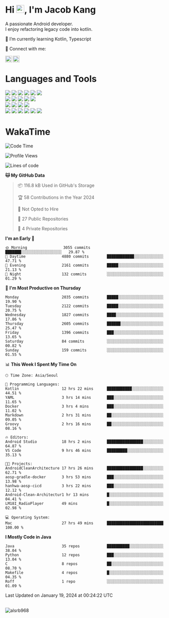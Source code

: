 # Hi <img src="https://media.giphy.com/media/hvRJCLFzcasrR4ia7z/giphy.gif" width="25px">, I'm Jacob Kang
A passionate Android developer.
</br>
I enjoy refactoring legacy code into kotlin.

🌱 I’m currently learning Kotlin, Typescript

🤝 Connect with me:

<a href="https://www.linkedin.com/in/minkyu-kang-b7477b1b2/"><img align="left" src="https://raw.githubusercontent.com/yushi1007/yushi1007/main/images/linkedin.svg" alt="Minkyu Kang | LinkedIn" width="21px"/></a>
<a href="https://www.instagram.com/_jacob_kang/"><img align="left" src="https://raw.githubusercontent.com/yushi1007/yushi1007/main/images/instagram.svg" alt="Jacob Kang | Instagram" width="21px"/></a>

</br>

# Languages and Tools

<div align="left">
<img src="https://img.shields.io/badge/java-007396?logo=java&logoColor=white"/>
<img src="https://img.shields.io/badge/kotlin-7F52FF?logo=kotlin&logoColor=white"/>
<img src="https://img.shields.io/badge/python-3776AB?logo=python&logoColor=white"/>
<img src="https://img.shields.io/badge/bash shell-4EAA25?logo=gnubash&logoColor=white"/>
<img src="https://img.shields.io/badge/c-A8B9CC?logo=c&logoColor=white"/>
<img src="https://img.shields.io/badge/c++-00599C?logo=c%2b%2b&logoColor=white"/>
</div>
<div align="left">
<img src="https://img.shields.io/badge/git-F05032?logo=git&logoColor=white"/>
<img src="https://img.shields.io/badge/github-181717?logo=github&logoColor=white"/>
<img src="https://img.shields.io/badge/mysql-4479A1?logo=mysql&logoColor=white"/>
<img src="https://img.shields.io/badge/sqlite-003B57?logo=sqlite&logoColor=white"/>
<img src="https://img.shields.io/badge/amazon AWS-232F3E?logo=amazonaws&logoColor=white"/>
</div>
<div align="left">
<img src="https://img.shields.io/badge/android-3DDC84?logo=android&logoColor=white"/>
<img src="https://img.shields.io/badge/linux-FCC624?logo=linux&logoColor=white"/>
<img src="https://img.shields.io/badge/flask-000000?logo=flask&logoColor=white"/>
<img src="https://img.shields.io/badge/arduino-00979D?logo=arduino&logoColor=white"/>
</div>
<div align="left">
<img src="https://img.shields.io/badge/slack-4A154B?logo=slack&logoColor=white"/>
<img src="https://img.shields.io/badge/notion-000000?logo=notion&logoColor=white"/>
<img src="https://img.shields.io/badge/jira-0052CC?logo=jira&logoColor=white"/>
<img src="https://img.shields.io/badge/postman-FF6C37?logo=postman&logoColor=white"/>
<img src="https://img.shields.io/badge/intellij-000000?logo=intellijidea&logoColor=white"/>
<img src="https://img.shields.io/badge/pycharm-000000?logo=pycharm&logoColor=white"/>
</div>

# WakaTime

<!--START_SECTION:waka-->
![Code Time](http://img.shields.io/badge/Code%20Time-3%2C423%20hrs%2012%20mins-blue)

![Profile Views](http://img.shields.io/badge/Profile%20Views-0-blue)

![Lines of code](https://img.shields.io/badge/From%20Hello%20World%20I%27ve%20Written-6.7%20million%20lines%20of%20code-blue)

**🐱 My GitHub Data** 

> 📦 116.8 kB Used in GitHub's Storage 
 > 
> 🏆 58 Contributions in the Year 2024
 > 
> 🚫 Not Opted to Hire
 > 
> 📜 27 Public Repositories 
 > 
> 🔑 4 Private Repositories 
 > 
**I'm an Early 🐤** 

```text
🌞 Morning                3055 commits        ███████░░░░░░░░░░░░░░░░░░   29.87 % 
🌆 Daytime                4880 commits        ████████████░░░░░░░░░░░░░   47.71 % 
🌃 Evening                2161 commits        █████░░░░░░░░░░░░░░░░░░░░   21.13 % 
🌙 Night                  132 commits         ░░░░░░░░░░░░░░░░░░░░░░░░░   01.29 % 
```
📅 **I'm Most Productive on Thursday** 

```text
Monday                   2035 commits        █████░░░░░░░░░░░░░░░░░░░░   19.90 % 
Tuesday                  2122 commits        █████░░░░░░░░░░░░░░░░░░░░   20.75 % 
Wednesday                1827 commits        ████░░░░░░░░░░░░░░░░░░░░░   17.86 % 
Thursday                 2605 commits        ██████░░░░░░░░░░░░░░░░░░░   25.47 % 
Friday                   1396 commits        ███░░░░░░░░░░░░░░░░░░░░░░   13.65 % 
Saturday                 84 commits          ░░░░░░░░░░░░░░░░░░░░░░░░░   00.82 % 
Sunday                   159 commits         ░░░░░░░░░░░░░░░░░░░░░░░░░   01.55 % 
```


📊 **This Week I Spent My Time On** 

```text
🕑︎ Time Zone: Asia/Seoul

💬 Programming Languages: 
Kotlin                   12 hrs 22 mins      ███████████░░░░░░░░░░░░░░   44.51 % 
YAML                     3 hrs 14 mins       ███░░░░░░░░░░░░░░░░░░░░░░   11.65 % 
Docker                   3 hrs 4 mins        ███░░░░░░░░░░░░░░░░░░░░░░   11.02 % 
Markdown                 2 hrs 31 mins       ██░░░░░░░░░░░░░░░░░░░░░░░   09.05 % 
Groovy                   2 hrs 16 mins       ██░░░░░░░░░░░░░░░░░░░░░░░   08.16 % 

🔥 Editors: 
Android Studio           18 hrs 2 mins       ████████████████░░░░░░░░░   64.87 % 
VS Code                  9 hrs 46 mins       █████████░░░░░░░░░░░░░░░░   35.13 % 

🐱‍💻 Projects: 
AndroidCleanArchitecture 17 hrs 26 mins      ████████████████░░░░░░░░░   62.71 % 
aosp-gradle-docker       3 hrs 53 mins       ███░░░░░░░░░░░░░░░░░░░░░░   13.98 % 
hanhwa-aosp-cicd         3 hrs 22 mins       ███░░░░░░░░░░░░░░░░░░░░░░   12.12 % 
Android-Clean-Architectur1 hr 13 mins        █░░░░░░░░░░░░░░░░░░░░░░░░   04.41 % 
LM18I_RadioPlayer        49 mins             █░░░░░░░░░░░░░░░░░░░░░░░░   02.98 % 

💻 Operating System: 
Mac                      27 hrs 49 mins      █████████████████████████   100.00 % 
```

**I Mostly Code in Java** 

```text
Java                     35 repos            ██████████░░░░░░░░░░░░░░░   38.04 % 
Python                   12 repos            ███░░░░░░░░░░░░░░░░░░░░░░   13.04 % 
C                        8 repos             ██░░░░░░░░░░░░░░░░░░░░░░░   08.70 % 
Makefile                 4 repos             █░░░░░░░░░░░░░░░░░░░░░░░░   04.35 % 
Roff                     1 repo              ░░░░░░░░░░░░░░░░░░░░░░░░░   01.09 % 
```




 Last Updated on January 19, 2024 at 00:24:22 UTC
<!--END_SECTION:waka-->

</br>

<div align="left">
<img align="left" src="https://github-readme-stats.vercel.app/api/top-langs?username=alsrb968&show_icons=true&locale=en&layout=compact&theme=dark" alt="alsrb968" />
</div>
